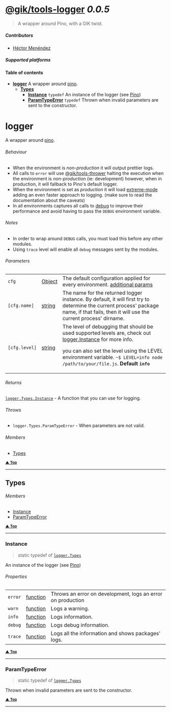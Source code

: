 # [@gik/tools-logger](https://github.com/gikmx/tools) *0.0.5*
> A wrapper around Pino, with a GIK twist.

##### Contributors
- [Héctor Menéndez](mailto:hector@gik.mx) []()

##### Supported platforms

#### <a name="table-of-contents"></a> Table of contents
- **[logger](#logger)** A wrapper around [pino](http://getpino.io).
  - **[Types](#logger.Types)**
    - **[Instance](#logger.Types.Instance)** `typedef` An instance of the logger (see [Pino](http://getpino.io))
    - **[ParamTypeError](#logger.Types.ParamTypeError)** `typedef` Thrown when invalid parameters are sent to the constructor.


# <a name="logger"></a> logger

A wrapper around [pino](http://getpino.io).

###### Behaviour
- When the environment is *non-production* it will output prettier logs.
- All calls to `error` will use
  [@gik/tools-thrower](http://githib.com/gikmx/tools-thrower)
  halting the execution when the environment is *non-production* (ie: development)
  however, when in production, it will fallback to Pino's default logger.
- When the environment is set as *production* it will load
  [extreme-mode](http://getpino.io/#/docs/extreme)
  adding an even faster approach to logging. (make sure to read the documentation
  about the caveats)
- In all environments captures all calls to [debug](https://github.com/visionmedia/debug)
  to improve their performance and avoid having to pass the `DEBUG` environment variable.

###### Notes
- In order to wrap around `DEBUG` calls, you must load this before any other modules.
- Using `trace` level will enable all `debug` messages sent by the modules.

###### Parameters
<table>
    <tr>
        <td style="white-space: nowrap;">
            <code>cfg</code>
        </td>
        <td style="white-space: nowrap;">
                <a href="#Object">Object</a>
        </td>
        <td>The default configuration applied for every environment.
<a href="http://getpino.io/#/docs/API?id=constructor">additional params</a></td>
    </tr><tr>
        <td style="white-space: nowrap;">
            <code>[cfg.name]</code>
        </td>
        <td style="white-space: nowrap;">
                <a href="#string">string</a>
        </td>
        <td>The name for the returned logger instance.
By default, it will first try to determine the current process&#39; package
name, if that fails, then it will use the current process&#39; dirname.</td>
    </tr><tr>
        <td style="white-space: nowrap;">
            <code>[cfg.level]</code>
        </td>
        <td style="white-space: nowrap;">
                <a href="#string">string</a>
        </td>
        <td>The level of debugging that should be used
supported levels are, check out <a href="#logger.Instance">logger.Instance</a> for more info.</p>
<p>you can also set the level using the LEVEL environment variable.
<code>~$ LEVEL=info node /path/to/your/file.js</code>. <b>Default <code>info</code></b></td>
    </tr>
</table>


###### Returns
 [`logger.Types.Instance`](#logger.Types.Instance) <span style="font-weight:normal"> - A function that you can use for logging.</span>
###### Throws
- `logger.Types.ParamTypeError` - When parameters are not valid.

###### Members

- [Types](#logger.Types)

<small>**[▲ Top](#table-of-contents)**</small>

---

## <a name="logger.Types"></a> Types

###### Members

- [Instance](#logger.Types.Instance)
- [ParamTypeError](#logger.Types.ParamTypeError)

<small>**[▲ Top](#logger)**</small>

---

### <a name="logger.Types.Instance"></a> Instance
> static  typedef of [`logger.Types`](#logger.Types)


An instance of the logger (see [Pino](http://getpino.io))

###### Properties
<table>
    <tr>
        <td style="white-space: nowrap;">
            <code>error</code>
        </td>
        <td style="white-space: nowrap;">
                <a href="#function">function</a>
        </td>
        <td>Throws an error on development, logs an error on production</td>
    </tr><tr>
        <td style="white-space: nowrap;">
            <code>warn</code>
        </td>
        <td style="white-space: nowrap;">
                <a href="#function">function</a>
        </td>
        <td>Logs a warning.</td>
    </tr><tr>
        <td style="white-space: nowrap;">
            <code>info</code>
        </td>
        <td style="white-space: nowrap;">
                <a href="#function">function</a>
        </td>
        <td>Logs information.</td>
    </tr><tr>
        <td style="white-space: nowrap;">
            <code>debug</code>
        </td>
        <td style="white-space: nowrap;">
                <a href="#function">function</a>
        </td>
        <td>Logs debug information.</td>
    </tr><tr>
        <td style="white-space: nowrap;">
            <code>trace</code>
        </td>
        <td style="white-space: nowrap;">
                <a href="#function">function</a>
        </td>
        <td>Logs all the information and shows packages&#39; logs.</td>
    </tr>
</table>



<small>**[▲ Top](#logger.Types)**</small>

---

### <a name="logger.Types.ParamTypeError"></a> ParamTypeError
> static  typedef of [`logger.Types`](#logger.Types)


Thrown when invalid parameters are sent to the constructor.



<small>**[▲ Top](#logger.Types)**</small>

---

